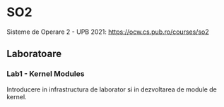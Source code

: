 # SO2
Sisteme de Operare 2 - UPB 2021: https://ocw.cs.pub.ro/courses/so2


## Laboratoare
### Lab1 - Kernel Modules
Introducere in infrastructura de laborator si in dezvoltarea de module de
kernel.
